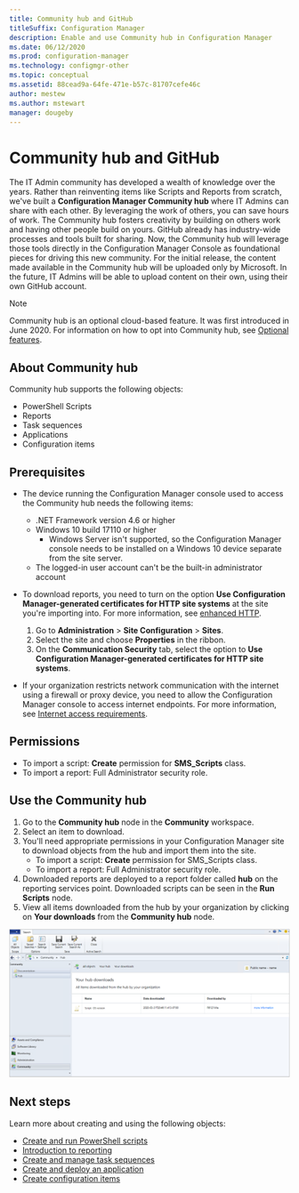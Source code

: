 ```yaml
---
title: Community hub and GitHub
titleSuffix: Configuration Manager
description: Enable and use Community hub in Configuration Manager
ms.date: 06/12/2020
ms.prod: configuration-manager
ms.technology: configmgr-other
ms.topic: conceptual
ms.assetid: 88cead9a-64fe-471e-b57c-81707cefe46c
author: mestew
ms.author: mstewart
manager: dougeby 
---
```


# Community hub and GitHub
<!--3555935, 3555936-->

The IT Admin community has developed a wealth of knowledge over the years. Rather than reinventing items like Scripts and Reports from scratch, we've built a **Configuration Manager Community hub** where IT Admins can share with each other. By leveraging the work of others, you can save hours of work. The Community hub fosters creativity by building on others work and having other people build on yours. GitHub already has industry-wide processes and tools built for sharing. Now, the Community hub will leverage those tools directly in the Configuration Manager Console as foundational pieces for driving this new community. For the initial release, the content made available in the Community hub will be uploaded only by Microsoft. In the future, IT Admins will be able to upload content on their own, using their own GitHub account.

> [!Note]  
> Community hub is an optional cloud-based feature. It was first introduced in June 2020. For information on how to opt into Community hub, see [Optional features](install-in-console-updates.md#bkmk_options).

## About Community hub

Community hub supports the following objects:
- PowerShell Scripts
- Reports
- Task sequences
- Applications
- Configuration items  

## Prerequisites

- The device running the Configuration Manager console used to access the Community hub needs the following items:
   - .NET Framework version 4.6 or higher
   - Windows 10 build 17110 or higher
      - Windows Server isn't supported, so the Configuration Manager console needs to be installed on a Windows 10 device separate from the site server.
   - The logged-in user account can't be the built-in administrator account

- To download reports, you need to turn on the option **Use Configuration Manager-generated certificates for HTTP site systems** at the site you're importing into. For more information, see [enhanced HTTP](/sccm/core/plan-design/hierarchy/enhanced-http).
   1. Go to **Administration** > **Site Configuration** > **Sites**.
   1. Select the site and choose **Properties** in the ribbon.
   1. On the **Communication Security** tab, select the option to **Use Configuration Manager-generated certificates for HTTP site systems**.

- If your organization restricts network communication with the internet using a firewall or proxy device, you need to allow the Configuration Manager console to access internet endpoints. For more information, see [Internet access requirements](../../plan-design/network/internet-endpoints.md#community-hub).

## Permissions

- To import a script: **Create** permission for **SMS_Scripts** class.
- To import a report: Full Administrator security role.


## Use the Community hub

1. Go to the **Community hub** node in the **Community** workspace.
1. Select an item to download.
1. You'll need appropriate permissions in your Configuration Manager site to download objects from the hub and import them into the site.
    - To import a script: **Create** permission for SMS_Scripts class.
    - To import a report: Full Administrator security role.
1. Downloaded reports are deployed to a report folder called **hub** on the reporting services point. Downloaded scripts can be seen in the **Run Scripts** node.
1. View all items downloaded from the hub by your organization by clicking on **Your downloads** from the **Community hub** node.

[![All items downloaded from the community hub](./media/3555935-community-hub-downloads.png)](./media/3555935-community-hub-downloads.png#lightbox)


## Next steps

Learn more about creating and using the following objects:

- [Create and run PowerShell scripts](../../../apps/deploy-use/create-deploy-scripts.md)
- [Introduction to reporting](introduction-to-reporting.md)
- [Create and manage task sequences](../../../osd/deploy-use/manage-task-sequences-to-automate-tasks.md)
- [Create and deploy an application](../../../apps/get-started/create-and-deploy-an-application.md)
- [Create configuration items](../../../compliance/deploy-use/create-configuration-items.md)